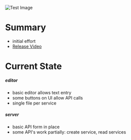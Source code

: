 ![Test Image](https://img.youtube.com/vi/yKxyX_6NMZQ/maxresdefault.jpg)

Summary
=======
  - initial effort
  - [Release Video](https://youtu.be/yKxyX_6NMZQ)

Current State
=============
##### editor
  - basic editor allows text entry
  - some buttons on UI allow API calls
  - single file per service
  
##### server
  - basic API form in place
  - some API's work partially: create service, read services
